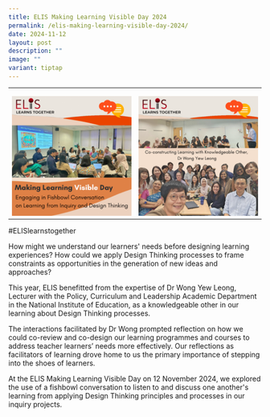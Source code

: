 ```yaml
---
title: ELIS Making Learning Visible Day 2024
permalink: /elis-making-learning-visible-day-2024/
date: 2024-11-12
layout: post
description: ""
image: ""
variant: tiptap
---
```

<p></p>
<table style="minWidth: 50px">
<colgroup>
<col>
<col>
</colgroup>
<tbody>
<tr>
<td rowspan="1" colspan="1">
<p></p>
<div class="isomer-image-wrapper">
<img style="width: 100%;" height="auto" width="100%" alt="" src="/images/MLVD1.png">
</div>
</td>
<td rowspan="1" colspan="1">
<p></p>
<div class="isomer-image-wrapper">
<img style="width: 100%" height="auto" width="100%" alt="" src="/images/MLVD2.png">
</div>
</td>
</tr>
</tbody>
</table>
<p>#ELISlearnstogether</p>
<p>How might we understand our learners' needs before designing learning
experiences? How could we apply Design Thinking processes to frame constraints
as opportunities in the generation of new ideas and approaches?</p>
<p>This year, ELIS benefitted from the expertise of Dr Wong Yew Leong, Lecturer
with the Policy, Curriculum and Leadership Academic Department in the National
Institute of Education, as a knowledgeable other in our learning about
Design Thinking processes.</p>
<p>The interactions facilitated by Dr Wong prompted reflection on how we
could co-review and co-design our learning programmes and courses to address
teacher learners’ needs more effectively. Our reflections as facilitators
of learning drove home to us the primary importance of stepping into the
shoes of learners.</p>
<p>At the ELIS Making Learning Visible Day on 12 November 2024, we explored
the use of a fishbowl conversation to listen to and discuss one another's
learning from applying Design Thinking principles and processes in our
inquiry projects.</p>
<p></p>